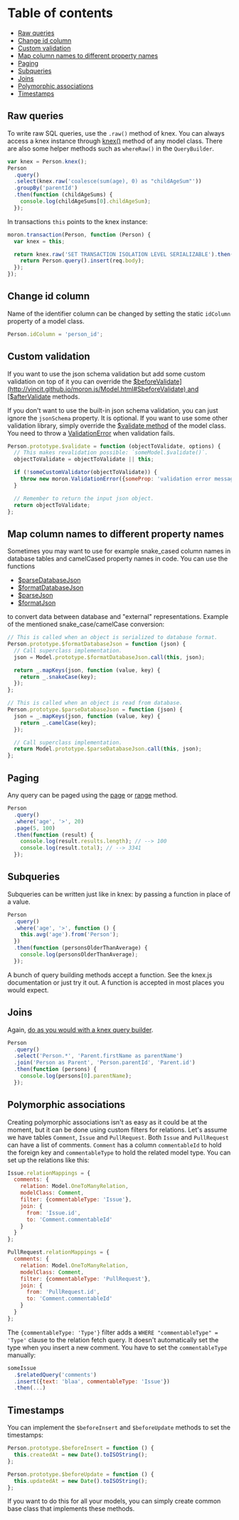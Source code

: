 # Table of contents

- [Raw queries](#raw-queries)
- [Change id column](#change-id-column)
- [Custom validation](#custom-validation)
- [Map column names to different property names](#map-column-names-to-different-property-names)
- [Paging](#paging)
- [Subqueries](#subqueries)
- [Joins](#joins)
- [Polymorphic associations](#polymorphic-associations)
- [Timestamps](#timestamps)

## Raw queries

To write raw SQL queries, use the `.raw()` method of knex. You can always access a knex
instance through [knex()](http://vincit.github.io/moron.js/Model.html#_P_knex) method of
any model class. There are also some helper methods such as `whereRaw()` in the `QueryBuilder`.

```js
var knex = Person.knex();
Person
  .query()
  .select(knex.raw('coalesce(sum(age), 0) as "childAgeSum"'))
  .groupBy('parentId')
  .then(function (childAgeSums) {
    console.log(childAgeSums[0].childAgeSum);
  });
```

In transactions `this` points to the knex instance:

```js
moron.transaction(Person, function (Person) {
  var knex = this;

  return knex.raw('SET TRANSACTION ISOLATION LEVEL SERIALIZABLE').then(function () {
    return Person.query().insert(req.body);
  });
});
```

## Change id column

Name of the identifier column can be changed by setting the static `idColumn` property of
a model class.

```js
Person.idColumn = 'person_id';
```

## Custom validation

If you want to use the json schema validation but add some custom validation on top of it you can override the
[$beforeValidate](http://vincit.github.io/moron.js/Model.html#SbeforeValidate) and
[$afterValidate](http://vincit.github.io/moron.js/Model.html#SafterValidate) methods.

If you don't want to use the built-in json schema validation, you can just ignore the `jsonSchema` property. It is
optional. If you want to use some other validation library, simply override the [$validate method](http://vincit.github.io/moron.js/Model.html#Svalidate)
of the model class. You need to throw a [ValidationError](http://vincit.github.io/moron.js/ValidationError.html) when validation fails.

```js
Person.prototype.$validate = function (objectToValidate, options) {
  // This makes revalidation possible: `someModel.$validate()`.
  objectToValidate = objectToValidate || this;

  if (!someCustomValidator(objectToValidate)) {
    throw new moron.ValidationError({someProp: 'validation error message for the property'});
  }

  // Remember to return the input json object.
  return objectToValidate;
};
```

## Map column names to different property names

Sometimes you may want to use for example snake_cased column names in database tables
and camelCased property names in code. You can use the functions

- [$parseDatabaseJson](http://vincit.github.io/moron.js/Model.html#SparseDatabaseJson)
- [$formatDatabaseJson](http://vincit.github.io/moron.js/Model.html#SformatDatabaseJson)
- [$parseJson](http://vincit.github.io/moron.js/Model.html#SparseJson)
- [$formatJson](http://vincit.github.io/moron.js/Model.html#SformatJson)

to convert data between database and "external" representations. Example of the mentioned
snake_case/camelCase conversion:

```js
// This is called when an object is serialized to database format.
Person.prototype.$formatDatabaseJson = function (json) {
  // Call superclass implementation.
  json = Model.prototype.$formatDatabaseJson.call(this, json);

  return _.mapKeys(json, function (value, key) {
    return _.snakeCase(key);
  });
};

// This is called when an object is read from database.
Person.prototype.$parseDatabaseJson = function (json) {
  json = _.mapKeys(json, function (value, key) {
    return _.camelCase(key);
  });

  // Call superclass implementation.
  return Model.prototype.$parseDatabaseJson.call(this, json);
};
```

## Paging

Any query can be paged using the [page](http://vincit.github.io/moron.js/QueryBuilder.html#page) or
[range](http://vincit.github.io/moron.js/QueryBuilder.html#range) method.

```js
Person
  .query()
  .where('age', '>', 20)
  .page(5, 100)
  .then(function (result) {
    console.log(result.results.length); // --> 100
    console.log(result.total); // --> 3341
  });
```

## Subqueries

Subqueries can be written just like in knex: by passing a function in place of a value.

```js
Person
  .query()
  .where('age', '>', function () {
    this.avg('age').from('Person');
  })
  .then(function (personsOlderThanAverage) {
    console.log(personsOlderThanAverage);
  });
```

A bunch of query building methods accept a function. See the knex.js documentation or
just try it out. A function is accepted in most places you would expect.

## Joins

Again, [do as you would with a knex query builder](http://knexjs.org/#Builder-join).

```js
Person
  .query()
  .select('Person.*', 'Parent.firstName as parentName')
  .join('Person as Parent', 'Person.parentId', 'Parent.id')
  .then(function (persons) {
    console.log(persons[0].parentName);
  });
```

## Polymorphic associations

Creating polymorphic associations isn't as easy as it could be at the moment, but it can be done using
custom filters for relations. Let's assume we have tables `Comment`, `Issue` and `PullRequest`. Both
`Issue` and `PullRequest` can have a list of comments. `Comment` has a column `commentableId` to hold
the foreign key and `commentableType` to hold the related model type. You can set up the relations
like this:

```js
Issue.relationMappings = {
  comments: {
    relation: Model.OneToManyRelation,
    modelClass: Comment,
    filter: {commentableType: 'Issue'},
    join: {
      from: 'Issue.id',
      to: 'Comment.commentableId'
    }
  }
};

PullRequest.relationMappings = {
  comments: {
    relation: Model.OneToManyRelation,
    modelClass: Comment,
    filter: {commentableType: 'PullRequest'},
    join: {
      from: 'PullRequest.id',
      to: 'Comment.commentableId'
    }
  }
};
```

The `{commentableType: 'Type'}` filter adds a `WHERE "commentableType" = 'Type'` clause to the relation fetch
query. It doesn't automatically set the type when you insert a new comment. You have to set the `commentableType`
manually:

```js
someIssue
  .$relatedQuery('comments')
  .insert({text: 'blaa', commentableType: 'Issue'})
  .then(...)
```

## Timestamps

You can implement the `$beforeInsert` and `$beforeUpdate` methods to set the timestamps:

```js
Person.prototype.$beforeInsert = function () {
  this.createdAt = new Date().toISOString();
};

Person.prototype.$beforeUpdate = function () {
  this.updatedAt = new Date().toISOString();
};
```

If you want to do this for all your models, you can simply create common base class that
implements these methods.
